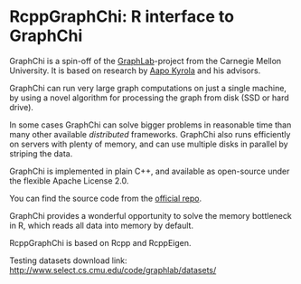 RcppGraphChi: R interface to GraphChi
============

GraphChi is a spin-off of the [GraphLab]( http://www.graphlab.org )-project from the Carnegie Mellon University.
It is based on research by [Aapo Kyrola]( http://www.cs.cmu.edu/~akyrola/) and his advisors. 

GraphChi can run very large graph computations on just a single machine,
by using a novel algorithm for processing the graph from disk (SSD or hard drive). 

In some cases GraphChi can solve bigger problems in reasonable time than many other available *distributed* frameworks.
GraphChi also runs efficiently on servers with plenty of memory, and can use multiple disks in parallel by striping the data.

GraphChi is implemented in plain C++, and available as open-source under the flexible Apache License 2.0.

You can find the source code from the [official repo](https://github.com/GraphChi/graphchi-cpp).

GraphChi provides a wonderful opportunity to solve the memory bottleneck in R, which reads all data into memory by default.

RcppGraphChi is based on Rcpp and RcppEigen.

Testing datasets download link: http://www.select.cs.cmu.edu/code/graphlab/datasets/
